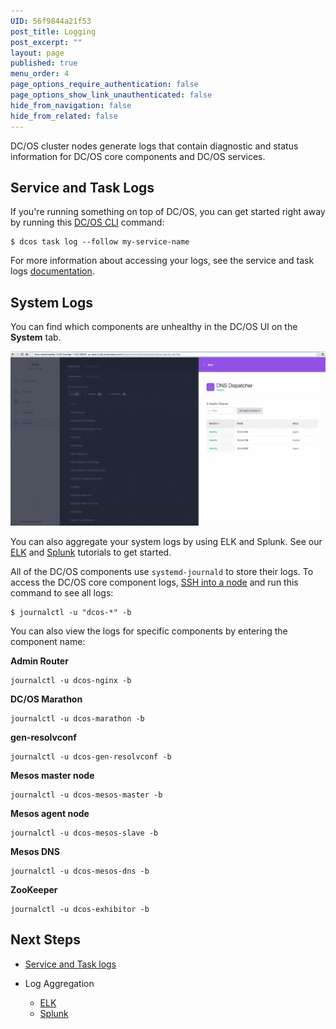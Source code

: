 ```yaml
---
UID: 56f9844a21f53
post_title: Logging
post_excerpt: ""
layout: page
published: true
menu_order: 4
page_options_require_authentication: false
page_options_show_link_unauthenticated: false
hide_from_navigation: false
hide_from_related: false
---
```

DC/OS cluster nodes generate logs that contain diagnostic and status information for DC/OS core components and DC/OS services.

## Service and Task Logs

If you're running something on top of DC/OS, you can get started right away by running this [DC/OS CLI][1] command:

    $ dcos task log --follow my-service-name
    

For more information about accessing your logs, see the service and task logs [documentation][2].

## System Logs

You can find which components are unhealthy in the DC/OS UI on the **System** tab.

![system health][3]

You can also aggregate your system logs by using ELK and Splunk. See our [ELK][4] and [Splunk][5] tutorials to get started.

All of the DC/OS components use `systemd-journald` to store their logs. To access the DC/OS core component logs, [SSH into a node][6] and run this command to see all logs:

    $ journalctl -u "dcos-*" -b
    

You can also view the logs for specific components by entering the component name:

**Admin Router**

    journalctl -u dcos-nginx -b
    

**DC/OS Marathon**

    journalctl -u dcos-marathon -b
    

**gen-resolvconf**

    journalctl -u dcos-gen-resolvconf -b
    

**Mesos master node**

    journalctl -u dcos-mesos-master -b
    

**Mesos agent node**

    journalctl -u dcos-mesos-slave -b
    

**Mesos DNS**

    journalctl -u dcos-mesos-dns -b
    

**ZooKeeper**

    journalctl -u dcos-exhibitor -b
    

## Next Steps

*   [Service and Task logs][2]
*   Log Aggregation
    
    *   [ELK][4]
    *   [Splunk][5]

 [1]: /usage/cli/install/
 [2]: /administration/logging/service-logs/
 [3]: assets/images/ui-system-health-logging.gif
 [4]: /administration/logging/elk/
 [5]: /administration/logging/splunk/
 [6]: /administration/sshcluster/